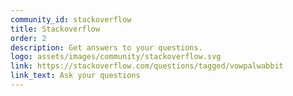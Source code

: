 ```yaml
---
community_id: stackoverflow
title: Stackoverflow
order: 2
description: Get answers to your questions.
logo: assets/images/community/stackoverflow.svg
link: https://stackoverflow.com/questions/tagged/vowpalwabbit
link_text: Ask your questions
---
```


